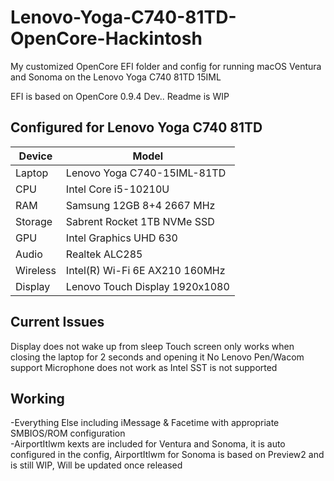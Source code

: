 # Lenovo-Yoga-C740-81TD-OpenCore-Hackintosh
My customized OpenCore EFI folder and config for running macOS Ventura and Sonoma on the Lenovo Yoga C740 81TD 15IML

EFI is based on OpenCore 0.9.4 Dev.. Readme is WIP

## Configured for Lenovo Yoga C740 81TD

| Device      | Model               |
| ----------- | ------------------- |
| Laptop      | Lenovo Yoga C740-15IML-81TD |
| CPU         | Intel Core i5-10210U |
| RAM         | Samsung 12GB 8+4 2667 MHz |
| Storage     | Sabrent Rocket 1TB NVMe SSD |
| GPU         | Intel Graphics UHD 630 |
| Audio  | Realtek ALC285 |
| Wireless    | Intel(R) Wi-Fi 6E AX210 160MHz |
| Display     | Lenovo Touch Display 1920x1080  |

## Current Issues
Display does not wake up from sleep
Touch screen only works when closing the laptop for 2 seconds and opening it
No Lenovo Pen/Wacom support
Microphone does not work as Intel SST is not supported

## Working
-Everything Else including iMessage & Facetime with appropriate SMBIOS/ROM configuration<br>
-AirportItlwm kexts are included for Ventura and Sonoma, it is auto configured in the config, AirportItlwm for Sonoma is based on Preview2 and is still WIP, Will be updated once released
